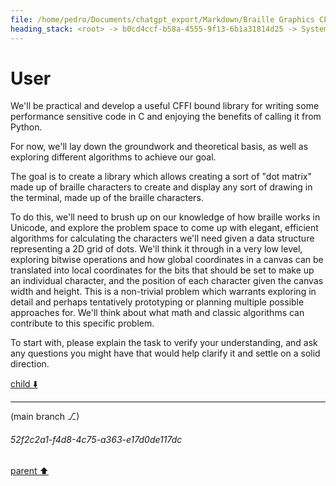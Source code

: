 ```yaml
---
file: /home/pedro/Documents/chatgpt_export/Markdown/Braille Graphics CFFI Library.md
heading_stack: <root> -> b0cd4ccf-b58a-4555-9f13-6b1a31814d25 -> System -> 5a574436-e9d1-4b97-a272-d099a8dccb99 -> System -> aaa20d14-8506-4527-a842-e8b226e754d5 -> User
---
```

# User

We'll be practical and develop a useful CFFI bound library for writing some performance sensitive code in C and enjoying the benefits of calling it from Python.

For now, we'll lay down the groundwork and theoretical basis, as well as exploring different algorithms to achieve our goal.

The goal is to create a library which allows creating a sort of "dot matrix" made up of braille characters to create and display any sort of drawing in the terminal, made up of the braille characters.

To do this, we'll need to brush up on our knowledge of how braille works in Unicode, and explore the problem space to come up with elegant, efficient algorithms for calculating the characters we'll need given a data structure representing a 2D grid of dots. We'll think it through in a very low level, exploring bitwise operations and how global coordinates in a canvas can be translated into local coordinates for the bits that should be set to make up an individual character, and the position of each character given the canvas width and height. This is a non-trivial problem which warrants exploring in detail and perhaps tentatively prototyping or planning multiple possible approaches for. We'll think about what math and classic algorithms can contribute to this specific problem.

To start with, please explain the task to verify your understanding, and ask any questions you might have that would help clarify it and settle on a solid direction.

[child ⬇️](#52f2c2a1-f4d8-4c75-a363-e17d0de117dc)

---

(main branch ⎇)
###### 52f2c2a1-f4d8-4c75-a363-e17d0de117dc
[parent ⬆️](#aaa20d14-8506-4527-a842-e8b226e754d5)

